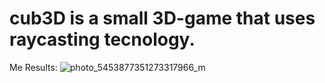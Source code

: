 # cub3D is a small 3D-game that uses raycasting tecnology.

Me Results: ![photo_5453877351273317966_m](https://user-images.githubusercontent.com/118346014/202439073-8bbd6c3e-9fc5-4b5e-8794-2a1fbe30cc08.jpg)
